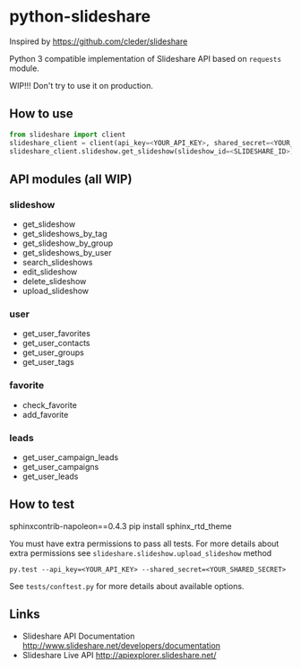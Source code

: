 # python-slideshare


Inspired by https://github.com/cleder/slideshare

Python 3 compatible implementation of Slideshare API based on `requests` module.

WIP!!! Don't try to use it on production.

## How to use

```python
from slideshare import client
slideshare_client = client(api_key=<YOUR_API_KEY>, shared_secret=<YOUR_SHARED_SECRET>)
slideshare_client.slideshow.get_slideshow(slideshow_id=<SLIDESHARE_ID>)
```

## API modules (all WIP)

### slideshow

* get_slideshow
* get_slideshows_by_tag
* get_slideshow_by_group
* get_slideshows_by_user
* search_slideshows
* edit_slideshow
* delete_slideshow
* upload_slideshow

### user

* get_user_favorites
* get_user_contacts
* get_user_groups
* get_user_tags

### favorite
* check_favorite
* add_favorite

### leads

* get_user_campaign_leads
* get_user_campaigns
* get_user_leads


## How to test

sphinxcontrib-napoleon==0.4.3
pip install sphinx_rtd_theme

You must have extra permissions to pass all tests. For more details about 
extra permissions see `slideshare.slideshow.upload_slideshow` method
 

```
py.test --api_key=<YOUR_API_KEY> --shared_secret=<YOUR_SHARED_SECRET>
```
See `tests/conftest.py` for more details about available options.


<!--python setup.py test-->

## Links

* Slideshare API Documentation http://www.slideshare.net/developers/documentation
* Slideshare Live API http://apiexplorer.slideshare.net/


